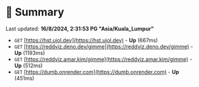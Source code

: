 # 📖 Summary
Last updated: **16/8/2024, 2:31:53 PG "Asia/Kuala_Lumpur"**

- `GET` [https://hst.ujol.dev](https://hst.ujol.dev) - **Up** (667ms)
- `GET` [https://reddviz.deno.dev/gimme](https://reddviz.deno.dev/gimme) - **Up** (1193ms)
- `GET` [https://reddviz.amar.kim/gimme](https://reddviz.amar.kim/gimme) - **Up** (512ms)
- `GET` [https://dumb.onrender.com](https://dumb.onrender.com) - **Up** (451ms)
